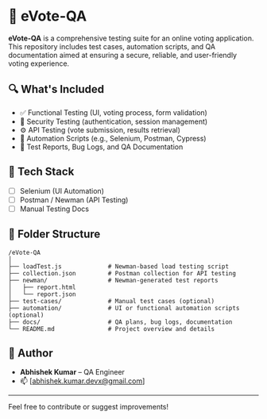 # 🧪 eVote-QA

**eVote-QA** is a comprehensive testing suite for an online voting application. This repository includes test cases, automation scripts, and QA documentation aimed at ensuring a secure, reliable, and user-friendly voting experience.

## 🔍 What's Included

- ✅ Functional Testing (UI, voting process, form validation)
- 🔐 Security Testing (authentication, session management)
- ⚙️ API Testing (vote submission, results retrieval)
- 🤖 Automation Scripts (e.g., Selenium, Postman, Cypress)
- 📄 Test Reports, Bug Logs, and QA Documentation

## 🚀 Tech Stack

- [ ] Selenium (UI Automation)
- [ ] Postman / Newman (API Testing)
- [ ] Manual Testing Docs

## 📁 Folder Structure

```
/eVote-QA
│
├── loadTest.js             # Newman-based load testing script
├── collection.json         # Postman collection for API testing
├── newman/                 # Newman-generated test reports
│   ├── report.html
│   └── report.json
├── test-cases/             # Manual test cases (optional)
├── automation/             # UI or functional automation scripts (optional)
├── docs/                   # QA plans, bug logs, documentation
└── README.md               # Project overview and details
```

## 🧠 Author

- **Abhishek Kumar** – QA Engineer  
- 📫 [abhishek.kumar.devx@gmail.com]

---

Feel free to contribute or suggest improvements!

